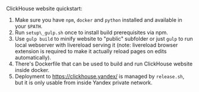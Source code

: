 ClickHouse website quickstart:
1. Make sure you have `npm`, `docker` and `python` installed and available in your `$PATH`.
2. Run `setup\_gulp.sh` once to install build prerequisites via npm.
3. Use `gulp build` to minify website to "public" subfolder or just `gulp` to run local webserver with livereload serving it (note: livereload browser extension is required to make it actually reload pages on edits automatically).
4. There's Dockerfile that can be used to build and run ClickHouse website inside docker.
5. Deployment to https://clickhouse.yandex/ is managed by `release.sh`, but it is only usable from inside Yandex private network.
